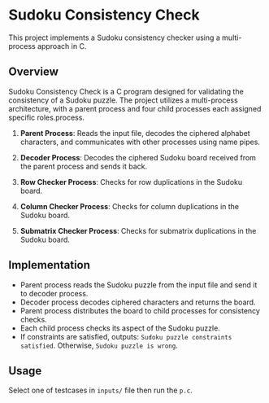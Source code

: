 # Sudoku Consistency Check

This project implements a Sudoku consistency checker using a multi-process approach in C.

## Overview
Sudoku Consistency Check is a C program designed for validating the consistency of a Sudoku puzzle. The project utilizes a multi-process architecture, with a parent process and four child processes each assigned specific roles.process.

1. **Parent Process**: Reads the input file, decodes the ciphered alphabet characters, and communicates with other processes using name pipes.

2. **Decoder Process**: Decodes the ciphered Sudoku board received from the parent process and sends it back.

3. **Row Checker Process**: Checks for row duplications in the Sudoku board.

4. **Column Checker Process**: Checks for column duplications in the Sudoku board.

5. **Submatrix Checker Process**: Checks for submatrix duplications in the Sudoku board.


## Implementation

   - Parent process reads the Sudoku puzzle from the input file and send it to decoder process.
   - Decoder process decodes ciphered characters and returns the board.
   - Parent process distributes the board to child processes for consistency checks.
   - Each child process checks its aspect of the Sudoku puzzle.
   - If constraints are satisfied, outputs: `Sudoku puzzle constraints satisfied`. Otherwise, `Sudoku puzzle is wrong`.


## Usage
Select one of testcases in `inputs/` file then run the `p.c`.


